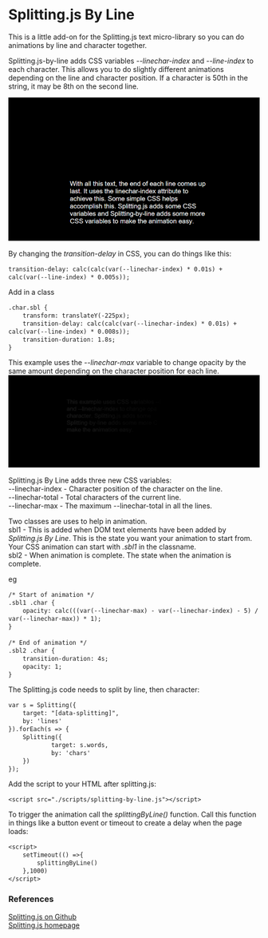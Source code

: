 # Splitting.js By Line
This is a little add-on for the Splitting.js text micro-library so you can do animations by line and character together.

Splitting.js-by-line adds CSS variables *--linechar-index* and *--line-index* to each character. This allows you to do slightly different animations depending on the line and character position.
If a character is 50th in the string, it may be 8th on the second line.

![Splitting by line](https://github.com/chrisjwaddell/splitting.js-by-line/blob/main/splitting.js-by-line.gif)

By changing the *transition-delay* in CSS, you can do things like this:
```
transition-delay: calc(calc(var(--linechar-index) * 0.01s) + calc(var(--line-index) * 0.005s));
```

Add in a class
```
.char.sbl {
    transform: translateY(-225px);
    transition-delay: calc(calc(var(--linechar-index) * 0.01s) + calc(var(--line-index) * 0.008s));
    transition-duration: 1.8s;
}
```


This example uses the *--linechar-max* variable to change opacity by the same amount depending on the character position for each line.
![Splitting by line](https://github.com/chrisjwaddell/splitting.js-by-line/blob/main/splitting.js-by-line-max.gif)


Splitting.js By Line adds three new CSS variables:\
--linechar-index - Character position of the character on the line.\
--linechar-total  - Total characters of the current line.\
--linechar-max - The maximum --linechar-total in all the lines.

Two classes are uses to help in animation.\
sbl1 - This is added when DOM text elements have been added by *Splitting.js By Line*. This is the state you want your animation to start from. Your CSS animation can start with *.sbl1* in the classname.\
sbl2 - When animation is complete. The state when the animation is complete.

eg
```
/* Start of animation */
.sbl1 .char {
    opacity: calc(((var(--linechar-max) - var(--linechar-index) - 5) / var(--linechar-max)) * 1);
}

/* End of animation */
.sbl2 .char {
    transition-duration: 4s;
    opacity: 1;
}
```

The Splitting.js code needs to split by line, then character:
```
var s = Splitting({
	target: "[data-splitting]",
    by: 'lines'
}).forEach(s => {
	Splitting({
        	target: s.words,
            by: 'chars'
	})
});
```


Add the script to your HTML after splitting.js:
```
<script src="./scripts/splitting-by-line.js"></script>
```


To trigger the animation call the *splittingByLine()* function. Call this function in things like a button event or timeout to create a delay when the page loads:
```
<script>
    setTimeout(() =>{
        splittingByLine()
    },1000)
</script>
```




### References
[Splitting.js on Github](https://github.com/shshaw/Splitting)\
[Splitting.js homepage](https://splitting.js.org/guide.html)




